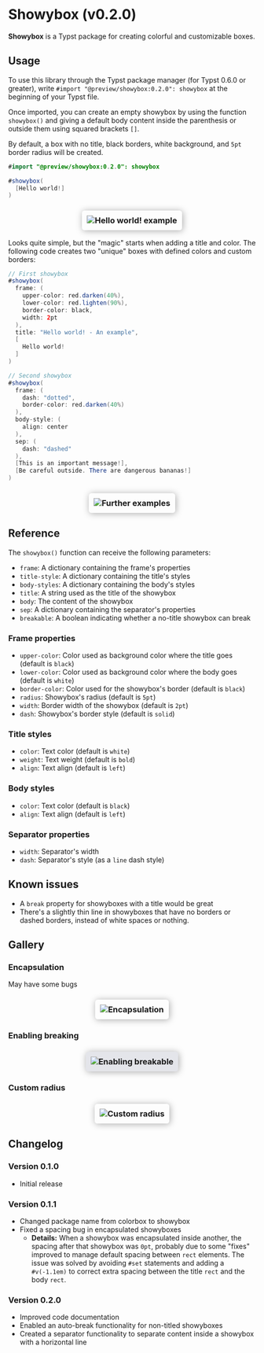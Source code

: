 # Showybox (v0.2.0)

**Showybox** is a Typst package for creating colorful and customizable boxes.

## Usage

To use this library through the Typst package manager (for Typst 0.6.0 or greater), write `#import "@preview/showybox:0.2.0": showybox` at the beginning of your Typst file.

Once imported, you can create an empty showybox by using the function `showybox()` and giving a default body content inside the parenthesis or outside them using squared brackets `[]`.

By default, a box with no title, black borders, white background, and `5pt` border radius will be created.

```java
#import "@preview/showybox:0.2.0": showybox

#showybox(
  [Hello world!]
)
```
<h3 align="center">
  <img alt="Hello world! example" src="https://i.ibb.co/5FZ5Q32/Captura-de-pantalla-2023-07-01-152146.png" style="max-width: 100%; padding: 10px 10px; box-shadow: 1pt 1pt 10pt 0pt #AAAAAA; border-radius: 4pt">
</h3>

Looks quite simple, but the "magic" starts when adding a title and color. The following code creates two "unique" boxes with defined colors and custom borders:
```java
// First showybox
#showybox(
  frame: (
    upper-color: red.darken(40%),
    lower-color: red.lighten(90%),
    border-color: black,
    width: 2pt
  ),
  title: "Hello world! - An example",
  [
    Hello world!
  ]
)

// Second showybox
#showybox(
  frame: (
    dash: "dotted",
    border-color: red.darken(40%)
  ),
  body-style: (
    align: center
  ),
  sep: (
    dash: "dashed"
  ),
  [This is an important message!],
  [Be careful outside. There are dangerous bananas!]
)
```
<h3 align="center">
  <img alt="Further examples" src="https://i.ibb.co/n1z856C/Captura-de-pantalla-2023-07-09-003648.png" style="max-width: 100%; padding: 10px 10px; box-shadow: 1pt 1pt 10pt 0pt #AAAAAA; border-radius: 4pt">
</h3>

## Reference

The `showybox()` function can receive the following parameters:
- `frame`: A dictionary containing the frame's properties
- `title-style`: A dictionary containing the title's styles
- `body-styles`: A dictionary containing the body's styles
- `title`: A string used as the title of the showybox
- `body`: The content of the showybox
- `sep`: A dictionary containing the separator's properties
- `breakable`: A boolean indicating whether a no-title showybox can break

### Frame properties
- `upper-color`: Color used as background color where the title goes (default is `black`)
- `lower-color`: Color used as background color where the body goes (default is `white`)
- `border-color`: Color used for the showybox's border (default is `black`)
- `radius`: Showybox's radius (default is `5pt`)
- `width`: Border width of the showybox (default is `2pt`)
- `dash`: Showybox's border style (default is `solid`)

### Title styles
- `color`: Text color (default is `white`)
- `weight`: Text weight (default is `bold`)
- `align`: Text align (default is `left`)

### Body styles
- `color`: Text color (default is `black`)
- `align`: Text align (default is `left`)

### Separator properties
- `width`: Separator's width
- `dash`: Separator's style (as a `line` dash style)

## Known issues
- A `break` property for showyboxes with a title would be great
- There's a slightly thin line in showyboxes that have no borders or dashed borders, instead of white spaces or nothing.

## Gallery

### Encapsulation

May have some bugs
<h3 align="center">
  <img alt="Encapsulation" src="https://i.ibb.co/rmFYWhq/Captura-de-pantalla-2023-07-01-152511.png" style="max-width: 100%; padding: 10px 10px; box-shadow: 1pt 1pt 10pt 0pt #AAAAAA; border-radius: 4pt">
</h3>

### Enabling breaking
<h3 align="center">
  <img alt="Enabling breakable" src="https://i.ibb.co/2kNqZ2G/Captura-de-pantalla-2023-07-09-010052.png" style="max-width: 100%; padding: 10px 10px; background-color: #E4E5EA; box-shadow: 1pt 1pt 10pt 0pt #AAAAAA; border-radius: 4pt">
</h3>

### Custom radius
<h3 align="center">
  <img alt="Custom radius" src="https://i.ibb.co/23xvrHt/Captura-de-pantalla-2023-07-01-152528.png" style="max-width: 100%; padding: 10px 10px; box-shadow: 1pt 1pt 10pt 0pt #AAAAAA; border-radius: 4pt">
</h3>

## Changelog

### Version 0.1.0
- Initial release

### Version 0.1.1
- Changed package name from colorbox to showybox
- Fixed a spacing bug in encapsulated showyboxes
  - **Details:** When a showybox was encapsulated inside another, the spacing after that showybox was `0pt`, probably due to some "fixes" improved to manage default spacing between `rect` elements. The issue was solved by avoiding `#set` statements and adding a `#v(-1.1em)` to correct extra spacing between the title `rect` and the body `rect`.

### Version 0.2.0
- Improved code documentation
- Enabled an auto-break functionality for non-titled showyboxes
- Created a separator functionality to separate content inside a showybox with a horizontal line
